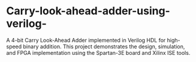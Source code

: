 # Carry-look-ahead-adder-using-verilog-
A 4-bit Carry Look-Ahead Adder implemented in Verilog HDL for high-speed binary addition. This project demonstrates the design, simulation, and FPGA implementation using the Spartan-3E board and Xilinx ISE tools.
